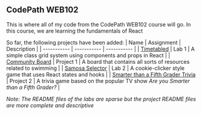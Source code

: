 ## CodePath WEB102

This is where all of my code from the CodePath WEB102 course will go. In this course, we are learning the fundamentals of React

So far, the following projects have been added:
| Name      | Assignment | Description |
| ----------- | ----------- | ----------- |
| [Timetabled](https://github.com/adikoul04/CodePath_WEB102/tree/main/timetabled) | Lab 1 | A simple class grid system using components and props in React |
| [Community Board](https://github.com/adikoul04/CodePath_WEB102/tree/main/community_board) | Project 1 | A board that contains all sorts of resources related to swimming |
| [Samosa Selector](https://github.com/adikoul04/CodePath_WEB102/tree/main/samosa-selector) | Lab 2 | A cookie-clicker style game that uses React states and hooks |
| [Smarter than a Fifth Grader Trivia](https://github.com/adikoul04/CodePath_WEB102/tree/main/smarter-than-fifth-grader-trivia) | Project 2 | A trivia game based on the popular TV show *Are you Smarter than a Fifth Grader?* |

*Note: The README files of the labs are sparse but the project README files are more complete and descriptive*